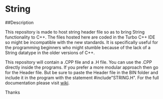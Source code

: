 # String

##Description

This repository is made to host string header file so as to bring String functionality to C++.
The files hosted here are coded in the Turbo C++ IDE so might be incompatible with the new standards.
It is specifically useful for the programming beginners who might stumble because of the lack of a String datatype in the older versions of C++.

This repository will contain a .CPP file and a .H file.
You can use the .CPP directly inside the programs.
If you prefer a more modular approach then go for the Header file.
But be sure to paste the Header file in the BIN folder and include it in the program with the statement #include"STRING.H".
For the full documentation please visit [wiki](https://github.com/emmanuelantony2000/String/wiki).

Thanks
